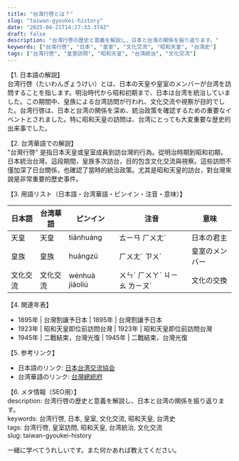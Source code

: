 ```yaml
---
title: "台湾行啓とは？"
slug: "taiwan-gyoukei-history"
date: "2025-04-21T14:27:33.374Z"
draft: false
description: "台湾行啓の歴史と意義を解説し、日本と台湾の関係を振り返ります。"
keywords: ["台湾行啓", "日本", "皇室", "文化交流", "昭和天皇", "台湾史"]
tags: ["台湾行啓", "皇室訪問", "昭和天皇", "台湾統治", "文化交流"]
---
```


【1. 日本語の解説】  
台湾行啓（たいわんぎょうけい）とは、日本の天皇や皇室のメンバーが台湾を訪問することを指します。明治時代から昭和初期まで、日本は台湾を統治していました。この期間中、皇族による台湾訪問が行われ、文化交流や視察が目的でした。台湾行啓は、日本と台湾の関係を深め、統治政策を確認するための重要なイベントとされました。特に昭和天皇の訪問は、台湾にとっても大変重要な歴史的出来事でした。

【2. 台湾華語での解説】  
"台灣行啓" 是指日本天皇或皇室成員到訪台灣的行為。從明治時期到昭和初期，日本統治台灣。這段期間，皇族多次訪台，目的包含文化交流與視察。這些訪問不僅加深了日台關係，也確認了當時的統治政策。尤其是昭和天皇的訪台，對台灣來說是非常重要的歷史事件。

【3. 用語リスト（日本語・台湾華語・ピンイン・注音・意味）】  

| 日本語       | 台湾華語  | ピンイン  | 注音       | 意味                  |
|--------------|-----------|-----------|------------|-----------------------|
| 天皇         | 天皇      | tiānhuáng | ㄊㄧㄢ ㄏㄨㄤˊ | 日本の君主           |
| 皇族         | 皇族      | huángzú   | ㄏㄨㄤˊ ㄗㄨˊ | 皇室のメンバー       |
| 文化交流     | 文化交流  | wénhuà jiāoliú | ㄨㄣˊ ㄏㄨㄚˋ ㄐㄧㄠ ㄌㄧㄡˊ | 文化の交換         |

【4. 関連年表】  

- 1895年 | 台灣割讓予日本 | 1895年 | 台灣割讓予日本
- 1923年 | 昭和天皇即位前訪問台灣 | 1923年 | 昭和天皇即位前訪問台灣
- 1945年 | 二戰結束，台灣光復 | 1945年 | 二戰結束，台灣光復

【5. 参考リンク】  

- 日本語のリンク: [日本台湾交流協会](https://www.koryu.or.jp/)
- 台湾華語のリンク: [台灣總統府](https://www.president.gov.tw/)

【6. メタ情報（SEO用）】  
description: 台湾行啓の歴史と意義を解説し、日本と台湾の関係を振り返ります。  
keywords: 台湾行啓, 日本, 皇室, 文化交流, 昭和天皇, 台湾史  
tags: 台湾行啓, 皇室訪問, 昭和天皇, 台湾統治, 文化交流  
slug: taiwan-gyoukei-history  

一緒に学べてうれしいです。また何かあれば教えてください。